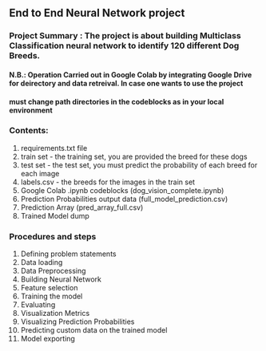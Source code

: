 ## End to End Neural Network project 

### Project Summary : The project is about building Multiclass Classification neural network to identify 120 different Dog Breeds. 
#### N.B.: Operation Carried out in Google Colab by integrating Google Drive for deirectory and data retreival. In case one wants to use the project 
#### must change path directories in the codeblocks as in your local environment

### Contents:
1. requirements.txt file
2. train set - the training set, you are provided the breed for these dogs
3. test set - the test set, you must predict the probability of each breed for each image
4. labels.csv - the breeds for the images in the train set
5. Google Colab .ipynb codeblocks (dog_vision_complete.ipynb)
6. Prediction Probabilities output data (full_model_prediction.csv)
7. Prediction Array (pred_array_full.csv)
8. Trained Model dump


### Procedures and steps 
1. Defining problem statements
2. Data loading
3. Data Preprocessing
4. Building Neural Network
5. Feature selection
6. Training the model
7. Evaluating
8. Visualization Metrics
9. Visualizing Prediction Probabilities
10. Predicting custom data on the trained model
11. Model exporting
